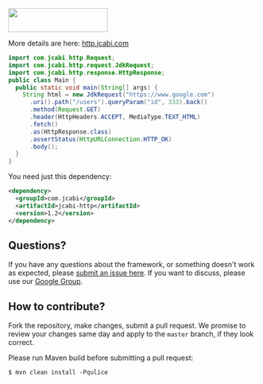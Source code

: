 <img src="http://img.jcabi.com/logo.png" width="200px" height="48px" />

More details are here: [http.jcabi.com](http://http.jcabi.com/index.html)

```java
import com.jcabi.http.Request;
import com.jcabi.http.request.JdkRequest;
import com.jcabi.http.response.HttpResponse;
public class Main {
  public static void main(String[] args) {
    String html = new JdkRequest("https://www.google.com")
      .uri().path("/users").queryParam("id", 333).back()
      .method(Request.GET)
      .header(HttpHeaders.ACCEPT, MediaType.TEXT_HTML)
      .fetch()
      .as(HttpResponse.class)
      .assertStatus(HttpURLConnection.HTTP_OK)
      .body();
  }
}
```

You need just this dependency:

```xml
<dependency>
  <groupId>com.jcabi</groupId>
  <artifactId>jcabi-http</artifactId>
  <version>1.2</version>
</dependency>
```

## Questions?

If you have any questions about the framework, or something doesn't work as expected,
please [submit an issue here](https://github.com/jcabi/jcabi-http/issues/new).
If you want to discuss, please use our [Google Group](https://groups.google.com/forum/#!forum/jcabi).

## How to contribute?

Fork the repository, make changes, submit a pull request.
We promise to review your changes same day and apply to
the `master` branch, if they look correct.

Please run Maven build before submitting a pull request:

```
$ mvn clean install -Pqulice
```
